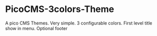 # PicoCMS-3colors-Theme
A pico CMS Themes. Very simple. 3 configurable colors. First level title show in menu. Optional footer

